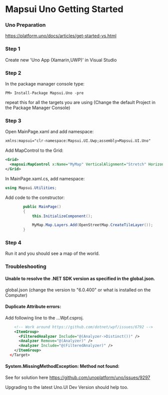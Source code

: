 # Mapsui Uno Getting Started

### Uno Preparation

https://platform.uno/docs/articles/get-started-vs.html

### Step 1 

Create new 'Uno App (Xamarin,UWP)' in Visual Studio

### Step 2

In the package manager console type:

```console
PM> Install-Package Mapsui.Uno -pre
```

repeat this for all the targets you are using (Change the default Project in the Package Manager Console)

### Step 3

Open MainPage.xaml and add namespace:

```xml
xmlns:mapsui="clr-namespace:Mapsui.UI.Uwp;assembly=Mapsui.UI.Uno"
```

Add MapControl to the Grid:

```xml
<Grid>
  <mapsui:MapControl x:Name="MyMap" VerticalAlignment="Stretch" HorizontalAlignment="Stretch" />
</Grid>
```


In MainPage.xaml.cs, add namespace:

```csharp
using Mapsui.Utilities;
```

Add code to the constructor:

```csharp
        public MainPage()
        {
            this.InitializeComponent();

            MyMap.Map.Layers.Add(OpenStreetMap.CreateTileLayer());
        }

```

### Step 4

Run it and you should see a map of the world.

### Troubleshooting

#### Unable to resolve the .NET SDK version as specified in the global.json.
global.json (change the version to "6.0.400" or what is installed on the Computer)

#### Duplicate Attribute errors:
Add following line to the ...Wpf.csproj.
```xml
    <!-- Work around https://github.com/dotnet/wpf/issues/6792 -->
    <ItemGroup>
      <FilteredAnalyzer Include="@(Analyzer->Distinct())" />
      <Analyzer Remove="@(Analyzer)" />
      <Analyzer Include="@(FilteredAnalyzer)" />
    </ItemGroup>
  </Target>
 ```
 #### System.MissingMethodException: Method not found:
 See for solution here
 https://github.com/unoplatform/uno/issues/9297
 
 Upgrading to the latest Uno.UI Dev Version should help too.